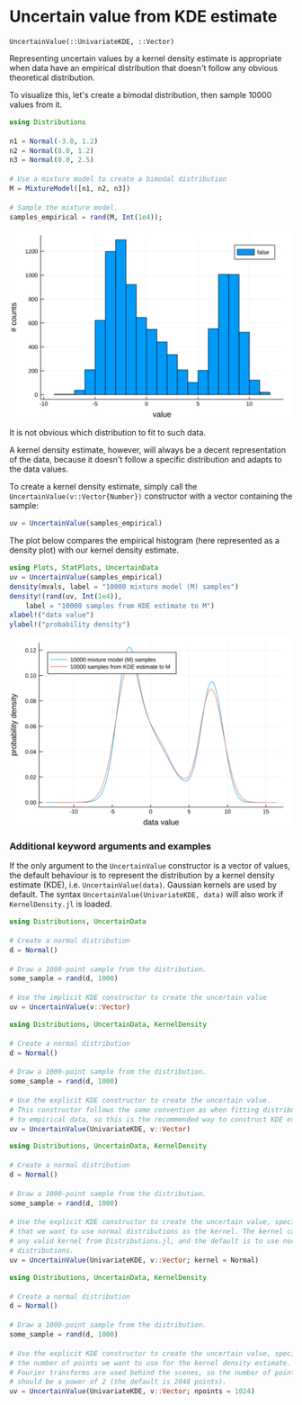 
# Uncertain value from KDE estimate

```
UncertainValue(::UnivariateKDE, ::Vector)
```

Representing uncertain values by a kernel density estimate is appropriate when
data have an empirical distribution that doesn't follow any obvious theoretical distribution.

To visualize this, let's create a bimodal distribution, then sample 10000
values from it.

```julia
using Distributions

n1 = Normal(-3.0, 1.2)
n2 = Normal(8.0, 1.2)
n3 = Normal(0.0, 2.5)

# Use a mixture model to create a bimodal distribution
M = MixtureModel([n1, n2, n3])

# Sample the mixture model.
samples_empirical = rand(M, Int(1e4));
```

![](imgs/bimodal_empirical.svg)

It is not obvious which distribution to fit to such data.

A kernel density estimate, however, will always be a decent representation
of the data, because it doesn't follow a specific distribution and adapts to the data values.

To create a kernel density estimate, simply call the `UncertainValue(v::Vector{Number})` constructor with
a vector containing the sample:


```julia
uv = UncertainValue(samples_empirical)
```

The plot below compares the empirical histogram (here represented as a density plot) with our kernel density estimate.

```julia
using Plots, StatPlots, UncertainData
uv = UncertainValue(samples_empirical)
density(mvals, label = "10000 mixture model (M) samples")
density!(rand(uv, Int(1e4)),
    label = "10000 samples from KDE estimate to M")
xlabel!("data value")
ylabel!("probability density")
```

![](imgs/KDEUncertainValue.svg)


### Additional keyword arguments and examples

If the only argument to the `UncertainValue` constructor is a vector of values,
the default behaviour is to represent the distribution by a kernel density
estimate (KDE), i.e. `UncertainValue(data)`. Gaussian kernels are used by default. The syntax
`UncertainValue(UnivariateKDE, data)` will also work if `KernelDensity.jl` is
loaded.

``` julia tab="Implicit KDE constructor"
using Distributions, UncertainData

# Create a normal distribution
d = Normal()

# Draw a 1000-point sample from the distribution.
some_sample = rand(d, 1000)

# Use the implicit KDE constructor to create the uncertain value
uv = UncertainValue(v::Vector)
```

``` julia tab="Explicit KDE constructor"
using Distributions, UncertainData, KernelDensity

# Create a normal distribution
d = Normal()

# Draw a 1000-point sample from the distribution.
some_sample = rand(d, 1000)

# Use the explicit KDE constructor to create the uncertain value.
# This constructor follows the same convention as when fitting distributions
# to empirical data, so this is the recommended way to construct KDE estimates.
uv = UncertainValue(UnivariateKDE, v::Vector)
```

``` julia tab="Changing the kernel"
using Distributions, UncertainData, KernelDensity

# Create a normal distribution
d = Normal()

# Draw a 1000-point sample from the distribution.
some_sample = rand(d, 1000)

# Use the explicit KDE constructor to create the uncertain value, specifying
# that we want to use normal distributions as the kernel. The kernel can be
# any valid kernel from Distributions.jl, and the default is to use normal
# distributions.
uv = UncertainValue(UnivariateKDE, v::Vector; kernel = Normal)
```

``` julia tab="Adjusting number of points"
using Distributions, UncertainData, KernelDensity

# Create a normal distribution
d = Normal()

# Draw a 1000-point sample from the distribution.
some_sample = rand(d, 1000)

# Use the explicit KDE constructor to create the uncertain value, specifying
# the number of points we want to use for the kernel density estimate. Fast
# Fourier transforms are used behind the scenes, so the number of points
# should be a power of 2 (the default is 2048 points).
uv = UncertainValue(UnivariateKDE, v::Vector; npoints = 1024)
```
